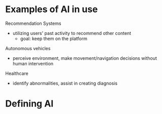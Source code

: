 # Examples of AI in use
Recommendation Systems
- utilizing users' past activity to recommend other content
	- goal: keep them on the platform

Autonomous vehicles
- perceive environment, make movement/navigation decisions without human intervention

Healthcare
- identify abnormalities, assist in creating diagnosis

# Defining AI
